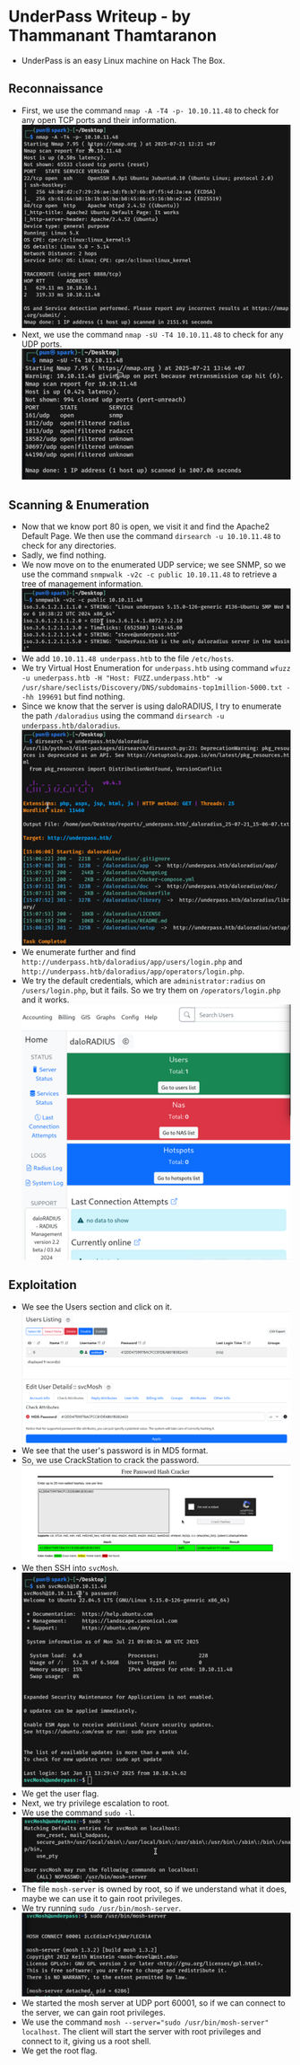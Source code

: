 # UnderPass Writeup - by Thammanant Thamtaranon
  - UnderPass is an easy Linux machine on Hack The Box.

## Reconnaissance
  - First, we use the command `nmap -A -T4 -p- 10.10.11.48` to check for any open TCP ports and their information.  
  ![Nmap_Scan_TCP](Nmap_Scan_TCP.png)
  - Next, we use the command `nmap -sU -T4 10.10.11.48` to check for any UDP ports.  
  ![Nmap_Scan_UDP](Nmap_Scan_UDP.png)

## Scanning & Enumeration
  - Now that we know port 80 is open, we visit it and find the Apache2 Default Page. We then use the command `dirsearch -u 10.10.11.48` to check for any directories.
  - Sadly, we find nothing.
  - We now move on to the enumerated UDP service; we see SNMP, so we use the command `snmpwalk -v2c -c public 10.10.11.48` to retrieve a tree of management information.  
  ![SNMP_Scan](SNMP_Scan.png)
  - We add `10.10.11.48 underpass.htb` to the file `/etc/hosts`.
  - We try Virtual Host Enumeration for `underpass.htb` using command `wfuzz -u unederpass.htb -H "Host: FUZZ.underpass.htb" -w /usr/share/seclists/Discovery/DNS/subdomains-top1million-5000.txt --hh 199691` but find nothing.
  - Since we know that the server is using daloRADIUS, I try to enumerate the path `/daloradius` using the command `dirsearch -u underpass.htb/daloradius`.  
  ![Dirsearch_Scan](Dirsearch_Scan.png)
  - We enumerate further and find `http://underpass.htb/daloradius/app/users/login.php` and `http://underpass.htb/daloradius/app/operators/login.php`.
  - We try the default credentials, which are `administrator:radius` on `/users/login.php`, but it fails. So we try them on `/operators/login.php` and it works.  
  ![daloRADIUS_home](daloRADIUS_home.png)

## Exploitation
  - We see the Users section and click on it.  
  ![Users](Users.png)  
  ![Users_Details](Users_Details.png)
  - We see that the user's password is in MD5 format.
  - So, we use CrackStation to crack the password.  
  ![MD5_Cracked](MD5_Cracked.png)
  - We then SSH into `svcMosh`.  
  ![SSH_Login](SSH_Login.png)
  - We get the user flag.
  - Next, we try privilege escalation to root.
  - We use the command `sudo -l`.  
  ![SUDO](SUDO.png)
  - The file `mosh-server` is owned by root, so if we understand what it does, maybe we can use it to gain root privileges.
  - We try running `sudo /usr/bin/mosh-server`.  
  ![Run](Run.png)
  - We started the mosh server at UDP port 60001, so if we can connect to the server, we can gain root privileges.
  - We use the command `mosh --server="sudo /usr/bin/mosh-server" localhost`. The client will start the server with root privileges and connect to it, giving us a root shell.
  - We get the root flag.
